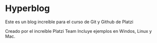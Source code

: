 # Hyperblog
Este es un blog increíble para el curso de Git y Github de Platzi 

Creado por el increíble Platzi Team
Incluye ejemplos en Windos, Linux y Mac. 
